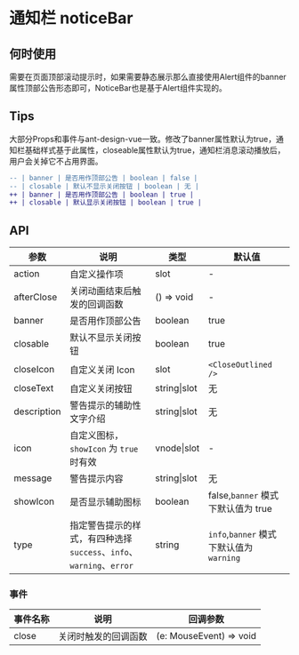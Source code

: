 # 通知栏 noticeBar

## 何时使用

需要在页面顶部滚动提示时，如果需要静态展示那么直接使用Alert组件的banner属性顶部公告形态即可，NoticeBar也是基于Alert组件实现的。

<demo src="./demos/basic.vue" />

## Tips

大部分Props和事件与ant-design-vue一致。修改了banner属性默认为true，通知栏基础样式基于此属性，closeable属性默认为true，通知栏消息滚动播放后，用户会关掉它不占用界面。

```diff
-- | banner | 是否用作顶部公告 | boolean | false |
-- | closable | 默认不显示关闭按钮 | boolean | 无 |
++ | banner | 是否用作顶部公告 | boolean | true |
++ | closable | 默认显示关闭按钮 | boolean | true |
```

## API

| 参数 | 说明 | 类型 | 默认值 |
| --- | --- | --- | --- |
| action | 自定义操作项 | slot | - |
| afterClose | 关闭动画结束后触发的回调函数 | () => void | - |
| banner | 是否用作顶部公告 | boolean | true |
| closable | 默认不显示关闭按钮 | boolean | true |
| closeIcon | 自定义关闭 Icon | slot | `<CloseOutlined />` |
| closeText | 自定义关闭按钮 | string\|slot | 无 |
| description | 警告提示的辅助性文字介绍 | string\|slot | 无 |
| icon | 自定义图标，`showIcon` 为 `true` 时有效 | vnode\|slot | - |
| message | 警告提示内容 | string\|slot | 无 |
| showIcon | 是否显示辅助图标 | boolean | false,`banner` 模式下默认值为 true |
| type | 指定警告提示的样式，有四种选择 `success`、`info`、`warning`、`error` | string | `info`,`banner` 模式下默认值为 `warning` |

### 事件

| 事件名称 | 说明                 | 回调参数                |
| -------- | -------------------- | --------------------- |
| close    | 关闭时触发的回调函数 | (e: MouseEvent) => void |

